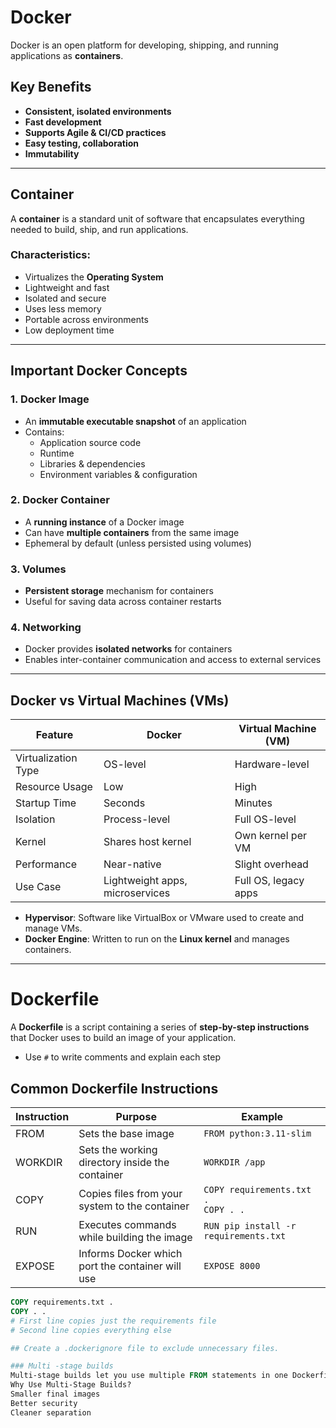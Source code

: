 # Docker 

Docker is an open platform for developing, shipping, and running applications as **containers**.

## Key Benefits
- **Consistent, isolated environments**
- **Fast development**
- **Supports Agile & CI/CD practices**
- **Easy testing, collaboration**
- **Immutability**

---

## Container

A **container** is a standard unit of software that encapsulates everything needed to build, ship, and run applications.

###  Characteristics:
- Virtualizes the **Operating System**
- Lightweight and fast
- Isolated and secure
- Uses less memory
- Portable across environments
- Low deployment time

---

##  Important Docker Concepts

### 1. Docker Image
- An **immutable executable snapshot** of an application
- Contains:
  - Application source code
  - Runtime
  - Libraries & dependencies
  - Environment variables & configuration

### 2. Docker Container
- A **running instance** of a Docker image
- Can have **multiple containers** from the same image
- Ephemeral by default (unless persisted using volumes)

### 3. Volumes
- **Persistent storage** mechanism for containers
- Useful for saving data across container restarts

### 4. Networking
- Docker provides **isolated networks** for containers
- Enables inter-container communication and access to external services

---

##  Docker vs Virtual Machines (VMs)

| Feature             | Docker                          | Virtual Machine (VM)         |
|---------------------|----------------------------------|-------------------------------|
| Virtualization Type | OS-level                        | Hardware-level                |
| Resource Usage      | Low                             | High                          |
| Startup Time        | Seconds                         | Minutes                       |
| Isolation           | Process-level                   | Full OS-level                 |
| Kernel              | Shares host kernel              | Own kernel per VM             |
| Performance         | Near-native                     | Slight overhead               |
| Use Case            | Lightweight apps, microservices | Full OS, legacy apps          |

- **Hypervisor**: Software like VirtualBox or VMware used to create and manage VMs.
- **Docker Engine**: Written to run on the **Linux kernel** and manages containers.

---

# Dockerfile 

A **Dockerfile** is a script containing a series of **step-by-step instructions** that Docker uses to build an image of your application.



- Use `#` to write comments and explain each step

## Common Dockerfile Instructions

| Instruction | Purpose | Example |
|------------|---------|---------|
| FROM       | Sets the base image | `FROM python:3.11-slim` |
| WORKDIR    | Sets the working directory inside the container | `WORKDIR /app` |
| COPY       | Copies files from your system to the container | `COPY requirements.txt .` <br> `COPY . .` |
| RUN        | Executes commands while building the image | `RUN pip install -r requirements.txt` |
| EXPOSE     | Informs Docker which port the container will use | `EXPOSE 8000` |



```dockerfile
COPY requirements.txt .
COPY . .
# First line copies just the requirements file
# Second line copies everything else

## Create a .dockerignore file to exclude unnecessary files.

### Multi -stage builds
Multi-stage builds let you use multiple FROM statements in one Dockerfile. 
Why Use Multi-Stage Builds?
Smaller final images 
Better security 
Cleaner separation 

